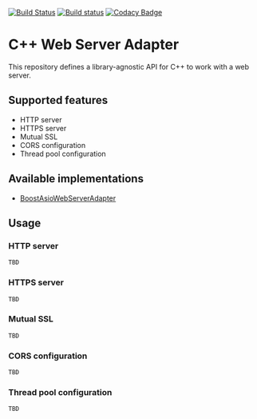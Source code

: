 [![Build Status](https://travis-ci.org/systelab/cpp-webserver-adapter.svg?branch=master)](https://travis-ci.org/systelab/cpp-webserver-adapter)
[![Build status](https://ci.appveyor.com/api/projects/status/b2yacbbo5x9hp8cy?svg=true)](https://ci.appveyor.com/project/systelab/cpp-webserver-adapter)
[![Codacy Badge](https://api.codacy.com/project/badge/Grade/cdb01d96abbd49ba92ffb0edcff71988)](https://www.codacy.com/app/systelab/cpp-webserver-adapter?utm_source=github.com&amp;utm_medium=referral&amp;utm_content=systelab/cpp-webserver-adapter&amp;utm_campaign=Badge_Grade)

# C++ Web Server Adapter

This repository defines a library-agnostic API for C++ to work with a web server.

## Supported features

* HTTP server
* HTTPS server
* Mutual SSL
* CORS configuration
* Thread pool configuration

## Available implementations

* [BoostAsioWebServerAdapter](https://github.com/systelab/cpp-boostasio-webserver-adapter)

## Usage

### HTTP server

`TBD`

### HTTPS server

`TBD`

### Mutual SSL

`TBD`

### CORS configuration

`TBD`

### Thread pool configuration

`TBD`
